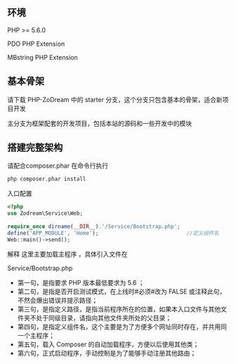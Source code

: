 ## 环境

PHP >= 5.6.0

PDO PHP Extension

MBstring PHP Extension

## 基本骨架
请下载 PHP-ZoDream 中的 starter 分支，这个分支只包含基本的骨架，适合新项目开发

主分支为框架配套的开发项目，包括本站的源码和一些开发中的模块


## 搭建完整架构
请配合composer.phar 在命令行执行

```cmd
php composer.phar install
```


入口配置
```php
<?php
use Zodream\Service\Web;
 
require_once dirname(__DIR__).'/Service/Bootstrap.php';
define('APP_MODULE', 'Home');                            //定义组件名
Web::main()->send();
```

解释
    这里主要加载主程序 ，具体引入文件在

Service/Bootstrap.php
* 第一句，是指要求 PHP 版本最低要求为 5.6 ；
* 第二句，是指是否开启测试模式，在上线时#必须#改为 FALSE 或注释此句，不然会爆出错误并提示路径；
* 第三句，是指定义路径，是指当前程序所在的位置，如果本入口文件与其他文件夹不处于同级目录，请指向其他文件夹所处的父目录；
* 第四句，是指定义组件名，这个主要是为了方便多个网址同时存在，并共用同一个主程序；
* 第五句，载入 Composer 的自动加载程序，方便以后使用其他类；
* 第六句，正式启动程序，手动控制是为了能够手动注册其他路由；